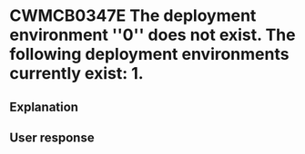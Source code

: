 # CWMCB0347E The deployment environment ''0'' does not exist. The following deployment environments currently exist: 1.

## Explanation

## User response